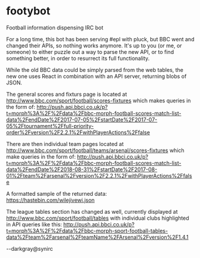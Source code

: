 # footybot
Football information dispensing IRC bot

For a long time, this bot has been serving #epl with pluck, but BBC went and changed their APIs, so nothing works anymore. It's up to you (or me, or someone) to either puzzle out a way to parse the new API, or to find something better, in order to resurrect its full functionality.

While the old BBC data could be simply parsed from the web tables, the new one uses React in combination with an API server, returning blobs of JSON.

The general scores and fixturs page is located at
http://www.bbc.com/sport/football/scores-fixtures
which makes queries in the form of:
http://push.api.bbci.co.uk/p?t=morph%3A%2F%2Fdata%2Fbbc-morph-football-scores-match-list-data%2FendDate%2F2017-07-05%2FstartDate%2F2017-07-05%2Ftournament%2Ffull-priority-order%2Fversion%2F2.2.1%2FwithPlayerActions%2Ffalse

There are then individual team pages located at
http://www.bbc.com/sport/football/teams/arsenal/scores-fixtures
which make queries in the form of:
http://push.api.bbci.co.uk/p?t=morph%3A%2F%2Fdata%2Fbbc-morph-football-scores-match-list-data%2FendDate%2F2018-08-31%2FstartDate%2F2017-08-01%2Fteam%2Farsenal%2Fversion%2F2.2.1%2FwithPlayerActions%2Ffalse

A formatted sample of the returned data: https://hastebin.com/wilejivewi.json


The league tables section has changed as well, currently displayed at
http://www.bbc.com/sport/football/tables
with individual clubs highlighted in API queries like this:
http://push.api.bbci.co.uk/p?t=morph%3A%2F%2Fdata%2Fbbc-morph-sport-football-tables-data%2Fteam%2Farsenal%2FteamName%2FArsenal%2Fversion%2F1.4.1

--darkgray@synirc
